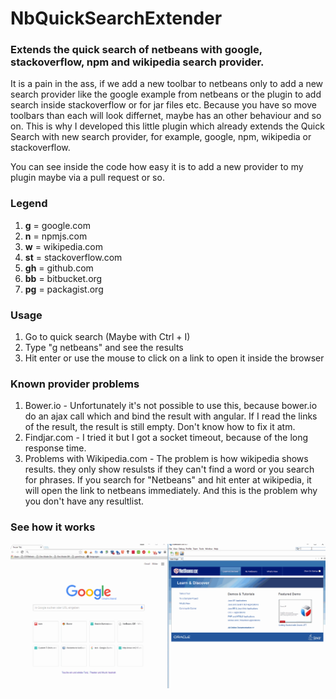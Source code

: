 <h1>NbQuickSearchExtender</h1>
<h3>Extends the quick search of netbeans with google, stackoverflow, npm and wikipedia search provider.</h3>

It is a pain in the ass, if we add a new toolbar to netbeans only to add a new 
search provider like the google example from netbeans or the plugin to add search
inside stackoverflow or for jar files etc. Because you have so move toolbars than
each will look differnet, maybe has an other behaviour and so on. This is
why I developed this little plugin which already extends the Quick Search
with new search provider, for example, google, npm, wikipedia or stackoverflow.

You can see inside the code how easy it is to add a new provider to my plugin
maybe via a pull request or so.

<h3>Legend</h3>
<ol>
    <li><strong>g</strong> = google.com</li>
    <li><strong>n</strong> = npmjs.com</li>
    <li><strong>w</strong> = wikipedia.com</li>
    <li><strong>st</strong> = stackoverflow.com</li>
    <li><strong>gh</strong> = github.com</li>
    <li><strong>bb</strong> = bitbucket.org</li>
    <li><strong>pg</strong> = packagist.org</li>
</ol>

<h3>Usage</h3>
<ol>
    <li>Go to quick search (Maybe with Ctrl + I)</li>
    <li>Type "g netbeans" and see the results</li>
    <li>Hit enter or use the mouse to click on a link to open it inside the browser</li>
</ol>

<h3>Known provider problems</h3>
<ol>
<li>Bower.io - Unfortunately it's not possible to use this, because bower.io do an ajax call which and bind the result with angular.
If I read the links of the result, the result is still empty. Don't know how to fix it atm.</li>
<li>Findjar.com - I tried it but I got a socket timeout, because of the long response time.</li>
<li>Problems with Wikipedia.com - The problem is how wikipedia shows results.
they only show resulsts if they can't find a word or you search for phrases.
If you search for "Netbeans" and hit enter at wikipedia, it will open the link
to netbeans immediately. And this is the problem why you don't have any resultlist.</li>
</ol>

<h3>See how it works</h3>
<img src="screenshots/NbQuickSearchExtender.gif?raw=true" />